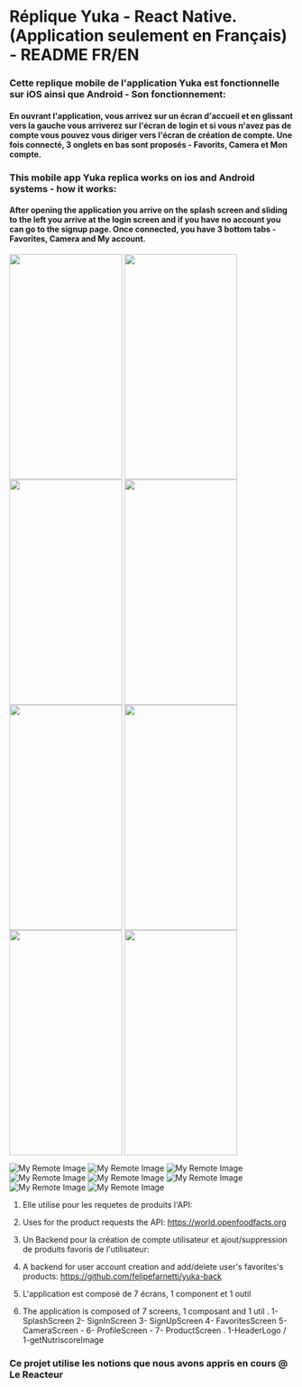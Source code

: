 # Réplique Yuka - React Native. (Application seulement en Français) - README FR/EN

### Cette replique mobile de l'application Yuka est fonctionnelle sur iOS ainsi que Android - Son fonctionnement:
#### En ouvrant l'application, vous arrivez sur un écran d'accueil et en glissant vers la gauche vous arriverez sur l'écran de login et si vous n'avez pas de compte vous pouvez vous diriger vers l'écran de création de compte. Une fois connecté, 3 onglets en bas sont proposés - Favorits, Camera et Mon compte.

### This mobile app Yuka replica works on ios and Android systems - how it works:
#### After opening the application you arrive on the splash screen and sliding to the left you arrive at the login screen and if you have no account you can go to the signup page. Once connected, you have 3 bottom tabs - Favorites, Camera and My account.



<p>
<img src="https://user-images.githubusercontent.com/128170725/242293020-da48d75a-266c-4ee1-9fbb-07bb8754b681.jpeg" align="center" height="400" width="200"/>
  <img src="https://user-images.githubusercontent.com/128170725/242293028-639f4822-60c2-40b0-8756-c3c32d702964.jpeg" align="center" height="400" width="200"/>
  <img src="https://user-images.githubusercontent.com/128170725/242293030-66b3deac-323b-4d79-abc1-b08d490c9b8c.jpeg" align="center" height="400" width="200"/>
  <img src="https://user-images.githubusercontent.com/128170725/242293032-89f73cc4-b959-48c3-865f-9042f08e2289.jpeg" align="center" height="400" width="200"/>
  <img src="https://user-images.githubusercontent.com/128170725/242293036-65c0bd26-7893-449e-b9c4-9e1f862241fe.jpeg" align="center" height="400" width="200"/>
  <img src="https://user-images.githubusercontent.com/128170725/242293041-8bca6b3d-3cce-4b3a-80cd-1ef47d1650a6.jpeg" align="center" height="400" width="200"/>
  <img src="https://user-images.githubusercontent.com/128170725/242293044-ba2d624a-7105-4e68-b4c5-f4e42bf70c9a.jpeg" align="center" height="400" width="200"/>
  <img src="https://user-images.githubusercontent.com/128170725/242293048-f18530e8-292e-4846-b7cb-52f71c8a6ca3.jpeg" align="center" height="400" width="200"/>
</p>


![My Remote Image](https://user-images.githubusercontent.com/128170725/242293020-da48d75a-266c-4ee1-9fbb-07bb8754b681.jpeg)
![My Remote Image](https://user-images.githubusercontent.com/128170725/242293028-639f4822-60c2-40b0-8756-c3c32d702964.jpeg)
![My Remote Image](https://user-images.githubusercontent.com/128170725/242293030-66b3deac-323b-4d79-abc1-b08d490c9b8c.jpeg)
![My Remote Image](https://user-images.githubusercontent.com/128170725/242293032-89f73cc4-b959-48c3-865f-9042f08e2289.jpeg)
![My Remote Image](https://user-images.githubusercontent.com/128170725/242293036-65c0bd26-7893-449e-b9c4-9e1f862241fe.jpeg)
![My Remote Image](https://user-images.githubusercontent.com/128170725/242293041-8bca6b3d-3cce-4b3a-80cd-1ef47d1650a6.jpeg)
![My Remote Image](https://user-images.githubusercontent.com/128170725/242293044-ba2d624a-7105-4e68-b4c5-f4e42bf70c9a.jpeg)
![My Remote Image](https://user-images.githubusercontent.com/128170725/242293048-f18530e8-292e-4846-b7cb-52f71c8a6ca3.jpeg)




1. Elle utilise pour les requetes de produits l'API:
1. Uses for the product requests the API:
https://world.openfoodfacts.org

2. Un Backend pour la création de compte utilisateur et ajout/suppression de produits favoris de l'utilisateur: 
2. A backend for user account creation and add/delete user's favorites's products:
https://github.com/felipefarnetti/yuka-back

3. L'application est composé de 7 écrans, 1 component et 1 outil
3. The application is composed of 7 screens, 1 composant and 1 util
  . 1- SplashScreen 2- SignInScreen 3- SignUpScreen 4- FavoritesScreen 5- CameraScreen - 6- ProfileScreen - 7- ProductScreen
  . 1-HeaderLogo / 1-getNutriscoreImage
  


















### Ce projet utilise les notions que nous avons appris en cours @ Le Reacteur
